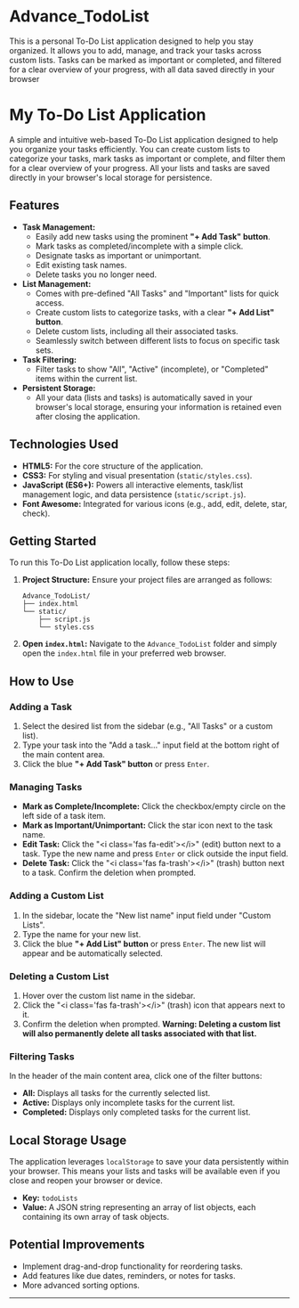 # Advance_TodoList
This is a personal To-Do List application designed to help you stay organized. It allows you to add, manage, and track your tasks across custom lists. Tasks can be marked as important or completed, and filtered for a clear overview of your progress, with all data saved directly in your browser

# My To-Do List Application

A simple and intuitive web-based To-Do List application designed to help you organize your tasks efficiently. You can create custom lists to categorize your tasks, mark tasks as important or complete, and filter them for a clear overview of your progress. All your lists and tasks are saved directly in your browser's local storage for persistence.

## Features

  * **Task Management:**
      * Easily add new tasks using the prominent **"+ Add Task" button**.
      * Mark tasks as completed/incomplete with a simple click.
      * Designate tasks as important or unimportant.
      * Edit existing task names.
      * Delete tasks you no longer need.
  * **List Management:**
      * Comes with pre-defined "All Tasks" and "Important" lists for quick access.
      * Create custom lists to categorize tasks, with a clear **"+ Add List" button**.
      * Delete custom lists, including all their associated tasks.
      * Seamlessly switch between different lists to focus on specific task sets.
  * **Task Filtering:**
      * Filter tasks to show "All", "Active" (incomplete), or "Completed" items within the current list.
  * **Persistent Storage:**
      * All your data (lists and tasks) is automatically saved in your browser's local storage, ensuring your information is retained even after closing the application.

## Technologies Used

  * **HTML5:** For the core structure of the application.
  * **CSS3:** For styling and visual presentation (`static/styles.css`).
  * **JavaScript (ES6+):** Powers all interactive elements, task/list management logic, and data persistence (`static/script.js`).
  * **Font Awesome:** Integrated for various icons (e.g., add, edit, delete, star, check).

## Getting Started

To run this To-Do List application locally, follow these steps:

1.  **Project Structure:** Ensure your project files are arranged as follows:
    ```
    Advance_TodoList/
    ├── index.html
    └── static/
        ├── script.js
        └── styles.css
    ```
2.  **Open `index.html`:** Navigate to the `Advance_TodoList` folder and simply open the `index.html` file in your preferred web browser.

## How to Use

### Adding a Task

1.  Select the desired list from the sidebar (e.g., "All Tasks" or a custom list).
2.  Type your task into the "Add a task..." input field at the bottom right of the main content area.
3.  Click the blue **"+ Add Task" button** or press `Enter`.

### Managing Tasks

  * **Mark as Complete/Incomplete:** Click the checkbox/empty circle on the left side of a task item.
  * **Mark as Important/Unimportant:** Click the star icon next to the task name.
  * **Edit Task:** Click the "\<i class='fas fa-edit'\>\</i\>" (edit) button next to a task. Type the new name and press `Enter` or click outside the input field.
  * **Delete Task:** Click the "\<i class='fas fa-trash'\>\</i\>" (trash) button next to a task. Confirm the deletion when prompted.

### Adding a Custom List

1.  In the sidebar, locate the "New list name" input field under "Custom Lists".
2.  Type the name for your new list.
3.  Click the blue **"+ Add List" button** or press `Enter`. The new list will appear and be automatically selected.

### Deleting a Custom List

1.  Hover over the custom list name in the sidebar.
2.  Click the "\<i class='fas fa-trash'\>\</i\>" (trash) icon that appears next to it.
3.  Confirm the deletion when prompted. **Warning: Deleting a custom list will also permanently delete all tasks associated with that list.**

### Filtering Tasks

In the header of the main content area, click one of the filter buttons:

  * **All:** Displays all tasks for the currently selected list.
  * **Active:** Displays only incomplete tasks for the current list.
  * **Completed:** Displays only completed tasks for the current list.

## Local Storage Usage

The application leverages `localStorage` to save your data persistently within your browser. This means your lists and tasks will be available even if you close and reopen your browser or device.

  * **Key:** `todoLists`
  * **Value:** A JSON string representing an array of list objects, each containing its own array of task objects.

## Potential Improvements

  * Implement drag-and-drop functionality for reordering tasks.
  * Add features like due dates, reminders, or notes for tasks.
  * More advanced sorting options.

-----